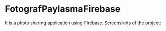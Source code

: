 # FotografPaylasmaFirebase
It is a photo sharing application using Firebase.
Screenshots of the project:

